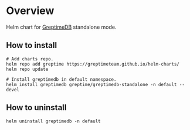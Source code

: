 # Overview

Helm chart for [GreptimeDB](https://github.com/GreptimeTeam/greptimedb) standalone mode.

## How to install

```console
# Add charts repo.
helm repo add greptime https://greptimeteam.github.io/helm-charts/
helm repo update

# Install greptimedb in default namespace.
helm install greptimedb greptime/greptimedb-standalone -n default --devel
```

## How to uninstall

```console
helm uninstall greptimedb -n default
```
